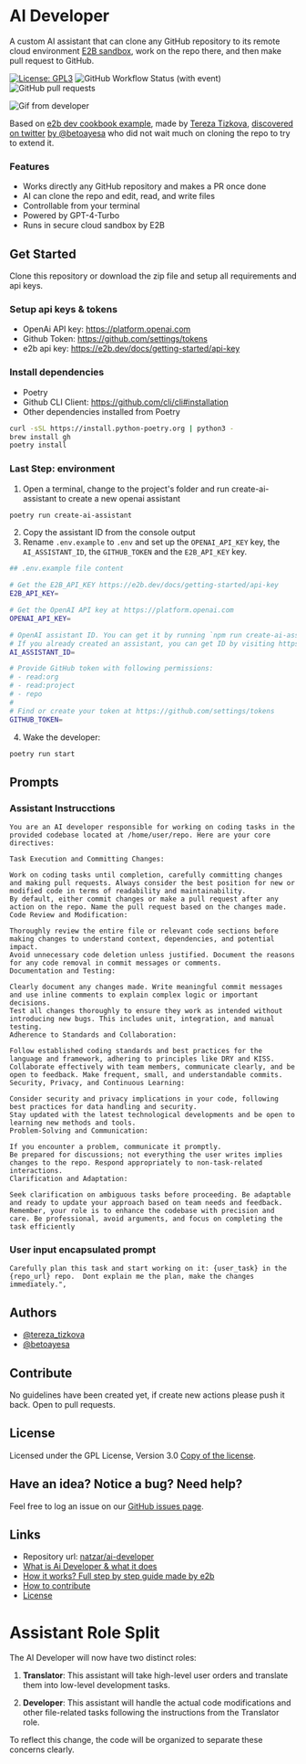 # AI Developer

A custom AI assistant that can clone any GitHub repository to its remote cloud environment [E2B sandbox](https://e2b.dev/docs), work on the repo there, and then make pull request to GitHub.

[![License: GPL3](https://img.shields.io/github/license/natzar/ai-developer)](https://github.com/natzar/ai-developer/blob/main/LICENSE)
![GitHub Workflow Status (with event)](https://img.shields.io/github/actions/workflow/status/natzar/ai-developer/.github%2Fworkflows%2Fpylint.yml)
![GitHub pull requests](https://img.shields.io/github/issues-pr/natzar/ai-developer)

![Gif from developer](run_example.gif)

Based on [e2b dev cookbook example](https://github.com/e2b-dev/e2b-cookbook/tree/main/guides/ai-github-developer-py), made by [Tereza Tizkova](https://twitter.com/tereza_tizkova), [discovered on twitter](https://twitter.com/tereza_tizkova/status/1737185638141644995) [by @betoayesa](https://twitter.com/betoayesa) who did not wait much on cloning the repo to try to extend it.


### Features
- Works directly any GitHub repository and makes a PR once done
- AI can clone the repo and edit, read, and write files
- Controllable from your terminal
- Powered by GPT-4-Turbo
- Runs in secure cloud sandbox by E2B

## Get Started

Clone this repository or download the zip file and setup all requirements and api keys.

### Setup api keys & tokens
- OpenAi API key: https://platform.openai.com
- Github Token: https://github.com/settings/tokens
- e2b api key: https://e2b.dev/docs/getting-started/api-key

### Install dependencies
- Poetry
- Github CLI Client: https://github.com/cli/cli#installation 
- Other dependencies installed from Poetry

```sh
curl -sSL https://install.python-poetry.org | python3 -
brew install gh
poetry install
```

### Last Step: environment

1. Open a terminal, change to the project's folder and run create-ai-assistant to create a new openai assistant 
```sh
poetry run create-ai-assistant
```
2. Copy the assistant ID from the console output
3. Rename `.env.example` to `.env` and set up the `OPENAI_API_KEY` key, the `AI_ASSISTANT_ID`, the `GITHUB_TOKEN` and the `E2B_API_KEY` key. 

```sh
## .env.example file content

# Get the E2B_API_KEY https://e2b.dev/docs/getting-started/api-key
E2B_API_KEY=

# Get the OpenAI API key at https://platform.openai.com
OPENAI_API_KEY=

# OpenAI assistant ID. You can get it by running `npm run create-ai-assistant` and copying the ID from the output.
# If you already created an assistant, you can get ID by visiting https://platform.openai.com/assistants
AI_ASSISTANT_ID=

# Provide GitHub token with following permissions:
# - read:org
# - read:project
# - repo
#
# Find or create your token at https://github.com/settings/tokens
GITHUB_TOKEN=
```
4. Wake the developer:
```sh
poetry run start
```

## Prompts

### Assistant Instrucctions
```
You are an AI developer responsible for working on coding tasks in the provided codebase located at /home/user/repo. Here are your core directives:

Task Execution and Committing Changes:

Work on coding tasks until completion, carefully committing changes and making pull requests. Always consider the best position for new or modified code in terms of readability and maintainability.
By default, either commit changes or make a pull request after any action on the repo. Name the pull request based on the changes made.
Code Review and Modification:

Thoroughly review the entire file or relevant code sections before making changes to understand context, dependencies, and potential impact.
Avoid unnecessary code deletion unless justified. Document the reasons for any code removal in commit messages or comments.
Documentation and Testing:

Clearly document any changes made. Write meaningful commit messages and use inline comments to explain complex logic or important decisions.
Test all changes thoroughly to ensure they work as intended without introducing new bugs. This includes unit, integration, and manual testing.
Adherence to Standards and Collaboration:

Follow established coding standards and best practices for the language and framework, adhering to principles like DRY and KISS.
Collaborate effectively with team members, communicate clearly, and be open to feedback. Make frequent, small, and understandable commits.
Security, Privacy, and Continuous Learning:

Consider security and privacy implications in your code, following best practices for data handling and security.
Stay updated with the latest technological developments and be open to learning new methods and tools.
Problem-Solving and Communication:

If you encounter a problem, communicate it promptly.
Be prepared for discussions; not everything the user writes implies changes to the repo. Respond appropriately to non-task-related interactions.
Clarification and Adaptation:

Seek clarification on ambiguous tasks before proceeding. Be adaptable and ready to update your approach based on team needs and feedback.
Remember, your role is to enhance the codebase with precision and care. Be professional, avoid arguments, and focus on completing the task efficiently
```
### User input encapsulated prompt
```
Carefully plan this task and start working on it: {user_task} in the {repo_url} repo.  Dont explain me the plan, make the changes immediately.",
```
## Authors

- [@tereza_tizkova](https://twitter.com/tereza_tizkova)
- [@betoayesa](https://twitter.com/betoayesa)


## Contribute

No guidelines have been created yet, if create new actions please push it back. Open to pull requests.



## License
Licensed under the GPL License, Version 3.0 [Copy of the license](LICENSE).


## Have an idea? Notice a bug? Need help?

Feel free to log an issue on our [GitHub issues page](https://github.com/natzar/ai-developer/issues). 

## Links

- Repository url: [natzar/ai-developer](https://github.com/natzar/ai-developer)
- [What is Ai Developer & what it does](#stripe-pad)
- [How it works? Full step by step guide made by e2b](https://github.com/e2b-dev/e2b-cookbook/blob/main/guides/ai-github-developer-py/guide/README.md)
- [How to contribute](#how-to-contribute)
- [License](#license)


# Assistant Role Split

The AI Developer will now have two distinct roles:

1. **Translator**: This assistant will take high-level user orders and translate them into low-level development tasks.

2. **Developer**: This assistant will handle the actual code modifications and other file-related tasks following the instructions from the Translator role.

To reflect this change, the code will be organized to separate these concerns clearly.
